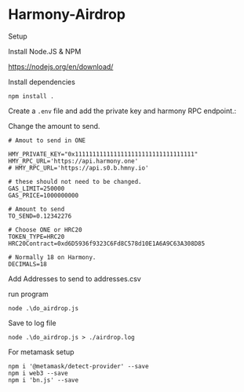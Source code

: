 # Harmony-Airdrop

Setup

Install Node.JS & NPM

https://nodejs.org/en/download/


Install dependencies

```
npm install .
```

Create a `.env` file and add the private key and harmony RPC endpoint.:

Change the amount to send.

```
# Amout to send in ONE

HMY_PRIVATE_KEY="0x1111111111111111111111111111111111"
HMY_RPC_URL='https://api.harmony.one'
# HMY_RPC_URL='https://api.s0.b.hmny.io'

# these should not need to be changed.
GAS_LIMIT=250000
GAS_PRICE=1000000000

# Amount to send
TO_SEND=0.12342276

# Choose ONE or HRC20
TOKEN_TYPE=HRC20
HRC20Contract=0xd6D5936f9323C6Fd8C578d10E1A6A9C63A308D85

# Normally 18 on Harmony.
DECIMALS=18

```

Add Addresses to send to addresses.csv

run program

```
node .\do_airdrop.js
```

Save to log file 
```
node .\do_airdrop.js > ./airdrop.log
```



For metamask setup

```
npm i '@metamask/detect-provider' --save
npm i web3 --save
npm i 'bn.js' --save
```